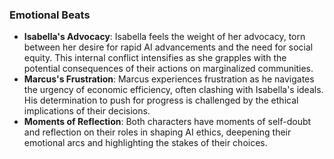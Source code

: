 ### Emotional Beats
- **Isabella's Advocacy**: Isabella feels the weight of her advocacy, torn between her desire for rapid AI advancements and the need for social equity. This internal conflict intensifies as she grapples with the potential consequences of their actions on marginalized communities.
- **Marcus's Frustration**: Marcus experiences frustration as he navigates the urgency of economic efficiency, often clashing with Isabella's ideals. His determination to push for progress is challenged by the ethical implications of their decisions.
- **Moments of Reflection**: Both characters have moments of self-doubt and reflection on their roles in shaping AI ethics, deepening their emotional arcs and highlighting the stakes of their choices.
